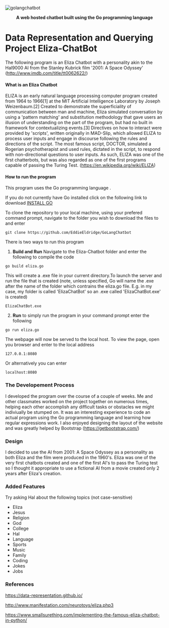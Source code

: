 ![golangchatbot](https://user-images.githubusercontent.com/22448079/38645770-2b4248b8-3ddd-11e8-9b5a-7baca873756e.png)


<p align="center">
  <b>A web hosted chatbot built using the Go programming language</b><br>
</p>

# Data Representation and Querying Project Eliza-ChatBot
The following program is an Eliza Chatbot with a personality akin to the Hal9000 AI from the Stanley Kubrick film '2001: A Space Odyssey' (http://www.imdb.com/title/tt0062622/)

#### What is an Eliza Chatbot
ELIZA is an early natural language processing computer program created from 1964 to 1966[1] at the MIT Artificial Intelligence Laboratory by Joseph Weizenbaum.[2] Created to demonstrate the superficiality of communication between man and machine, Eliza simulated conversation by using a 'pattern matching' and substitution methodology that gave users an illusion of understanding on the part of the program, but had no built in framework for contextualizing events.[3] Directives on how to interact were provided by 'scripts', written originally in MAD-Slip, which allowed ELIZA to process user inputs and engage in discourse following the rules and directions of the script. The most famous script, DOCTOR, simulated a Rogerian psychotherapist and used rules, dictated in the script, to respond with non-directional questions to user inputs. As such, ELIZA was one of the first chatterbots, but was also regarded as one of the first programs capable of passing the Turing Test. (https://en.wikipedia.org/wiki/ELIZA)

#### How to run the program
This program uses the Go programming language .

If you do not currently have Go installed click on the following link to download [INSTALL GO](https://golang.org/dl/)

To clone the repository to your local machine, using your prefered command prompt, navigate to the folder you wish to download the files to and enter
```
git clone https://github.com/EddieEldridge/GoLangChatbot
```
There is two ways to run this program
1. **Build and Run**
 Navigate to the Eliza-Chatbot folder and enter the following to compile the code 
```
go build eliza.go
```
This will create a .exe file in your current directory.To launch the server and run the file that is created (note, unless specified, Go will name the .exe after the name of the folder which contrains the eliza.go file. E.g. in my case, my folder is called 'ElizaChatBot' so an .exe called 'ElizaChatBot.exe' is created)
```
ElizaChatBot.exe
```
2. **Run** to simply run the program in your command prompt enter the following 
```
go run eliza.go
```  
The webpage will now be served to the local host. To view the page, open you browser and enter to the local address
```
127.0.0.1:8080
```
Or alternatively you can enter
```
localhost:8080
```
### The Developement Process
I developed the program over the course of a couple of weeks. Me and other classmates worked on the project together on numerous times, helping each other accomplish any difficult tasks or obstacles we might indiviually be stumped on. It was an interesting
experience to code an actual program using the Go programming language and learning how regular expressions work. I also enjoyed designing the layout of the website and was greatly helped by Bootstrap (https://getbootstrap.com/)

### Design
I decided to use the AI from 2001: A Space Odyssey as a personality as both Eliza and the film were produced in the 1960's. Eliza was one of the very first chatbots created and one of the first AI's to pass the Turing test so I thought it appropriate to use a fictional AI from a movie created only 2 years after Eliza's creation.

### Added Features
Try asking Hal about the following topics (not case-sensitive)
* Eliza
* Jesus
* Religion
* God
* College
* Hal 
* Language
* Sports
* Music
* Family
* Coding
* Jokes
* Jobs

### References
https://data-representation.github.io/

http://www.manifestation.com/neurotoys/eliza.php3

https://www.smallsurething.com/implementing-the-famous-eliza-chatbot-in-python/


